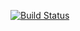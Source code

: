 [![Build Status](https://travis-ci.com/hirokihokari/express-best-practice.svg?branch=master)](https://travis-ci.com/hirokihokari/express-best-practice)
